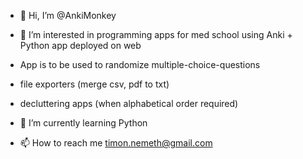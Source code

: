 - 👋 Hi, I’m @AnkiMonkey
- 👀 I’m interested in programming apps for med school using Anki + Python app deployed on web
- App is to be used to randomize multiple-choice-questions
- file exporters (merge csv, pdf to txt) 
- decluttering apps (when alphabetical order required) 
- 🌱 I’m currently learning Python

- 📫 How to reach me timon.nemeth@gmail.com

<!---
AnkiMonkey/AnkiMonkey is a ✨ special ✨ repository because its `README.md` (this file) appears on your GitHub profile.
You can click the Preview link to take a look at your changes.
--->
